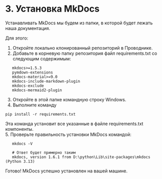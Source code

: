 # 3. Установка MkDocs

Устанавливать MkDocs мы будем из папки, в которой будет лежать наша документация.
  
Для этого:  
1. Откройте локально клонированный репозиторий в Проводнике.  
2. Добавьте в корневую папку репозитория файл requirements.txt со следующим содержимым:
```
   mkdocs>=1.5.3
   pymdown-extensions
   mkdocs-material>=9.0
   mkdocs-include-markdown-plugin 
   mkdocs-exclude 
   mkdocs-mermaid2-plugin
```
3. Откройте в этой папке командную строку Windows.  
4. Выполните команду  
  ```
  pip install -r requirements.txt
  ```  
Эта команда установит все указанные в файле requirements.txt компоненты.  
5. Проверьте правильность установки MkDocs командой:  
```  
   mkdocs -V
   
   # Ответ будет примерно таким  
   mkdocs, version 1.6.1 from D:\python\Lib\site-packages\mkdocs (Python 3.13)
```
     
Готово! MkDocs успешно установлен на вашей машине.
